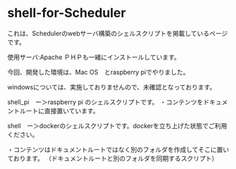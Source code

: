 # shell-for-Scheduler
これは、Schedulerのwebサーバ構築のシェルスクリプトを掲載しているページです。

使用サーバ:Apache ＰＨＰも一緒にインストールしています。

今回、開発した環境は、Mac OS　とraspberry piでやりました。

windowsについては、実施しておりませんので、未確認となっております。

shell_pi　ー＞raspberry pi のシェルスクリプトです。
・コンテンツをドキュメントルートに直接置いています。

shell　ー＞dockerのシェルスクリプトです。dockerを立ち上げた状態でご利用ください。

・コンテンツはドキュメントルートではなく別のフォルダを作成してそこに置いております。
（ドキュメントルートと別のフォルダを同期するスクリプト）
